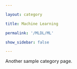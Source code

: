 ```yaml
---

layout: category

title: Machine Learning

permalink: '/MLDL/ML'

show_sidebar: false

---
```


Another sample category page.
